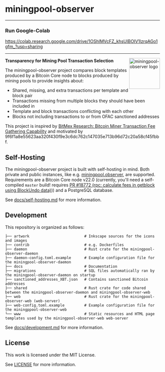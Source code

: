 # miningpool-observer


-------------------------
### Run Google-Colab

https://colab.research.google.com/drive/1OShIMVcFZ_khsUIBOIV1lzrqAGo1gfm_?usp=sharing

-------------------------


<img alt="miningpool-observer logo" align="right" src="www/static/img/template_and_block.svg" height=100 widht=100>

**Transparency for Mining Pool Transaction Selection**

The miningpool-observer project compares block templates produced by a Bitcoin Core node to blocks produced by mining pools to provide insights about:

- Shared, missing, and extra transactions per template and block pair
- Transactions missing from multiple blocks they should have been included in
- Template and block transactions conflicting with each other
- Blocks not including transactions to or from OFAC sanctioned addresses

This project is inspired by [BitMex Research: Bitcoin Miner Transaction Fee Gathering Capability](https://blog.bitmex.com/bitcoin-miner-transaction-fee-gathering-capability/) and motivated by 9f6f1a8e55623aa320f430f9e3c6dc762c147035e713b96d72c20a58cf45fbbf.

## Self-Hosting

The miningpool-observer project is built with self-hosting in mind.
Both private and public instances, like e.g. [miningpool.observer](https://miningpool.observer), are supported.
Requirements are a Bitcoin Core node v22.0 (currently, you'll need a self-compiled `master` build! requires [PR #18772 (rpc: calculate fees in getblock using BlockUndo data)](https://github.com/bitcoin/bitcoin/pull/18772))) and a PostgreSQL database.

See [docs/self-hosting.md](docs/self-hosting.md) for more information.
## Development

This repository is organized as follows:

```
├── artwork                         # Inkscape sources for the icons and images
├── contrib                         # e.g. Dockerfiles
├── daemon                          # Rust crate for the miningpool-observer-daemon
├── daemon-config.toml.example      # Example configuration file for the miningpool-observer-daemon
├── docs                            # Documentation
├── migrations                      # SQL files automatically ran by the miningpool-observer-daemon on startup
├── sanctioned_addresses_XBT.json   # Contains sanctioned Bitcoin addresses
├── shared                          # Rust crate for code shared between the miningpool-observer-daemon and miningpool-observer-web
├── web                             # Rust crate for the miningpool-observer-web (web-server)
├── web-config.toml.example         # Example configuration file for the miningppool-observer-web
└── www                             # Static resources and HTML page templates used by the miningpool-observer-web web-server
```

See [docs/development.md](docs/development.md) for more information.

## License

This work is licensed under the MIT License.

See [LICENSE](LICENSE) for more information.
